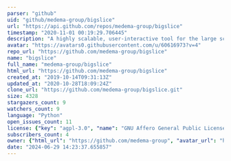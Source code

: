 ```yaml
---
parser: "github"
uid: "github/medema-group/bigslice"
url: "https://api.github.com/repos/medema-group/bigslice"
timestamp: "2020-11-01 00:19:29.706445"
description: "A highly scalable, user-interactive tool for the large scale analysis of Biosynthetic Gene Clusters data"
avatar: "https://avatars0.githubusercontent.com/u/60616973?v=4"
repo_url: "https://github.com/medema-group/bigslice"
name: "bigslice"
full_name: "medema-group/bigslice"
html_url: "https://github.com/medema-group/bigslice"
created_at: "2019-10-14T09:31:13Z"
updated_at: "2020-10-28T18:09:24Z"
clone_url: "https://github.com/medema-group/bigslice.git"
size: 4328
stargazers_count: 9
watchers_count: 9
language: "Python"
open_issues_count: 11
license: {"key": "agpl-3.0", "name": "GNU Affero General Public License v3.0", "spdx_id": "AGPL-3.0", "url": "https://api.github.com/licenses/agpl-3.0", "node_id": "MDc6TGljZW5zZTE="}
subscribers_count: 4
owner: {"html_url": "https://github.com/medema-group", "avatar_url": "https://avatars0.githubusercontent.com/u/60616973?v=4", "login": "medema-group", "type": "Organization"}
date: "2024-06-29 14:23:37.655857"
---
```

